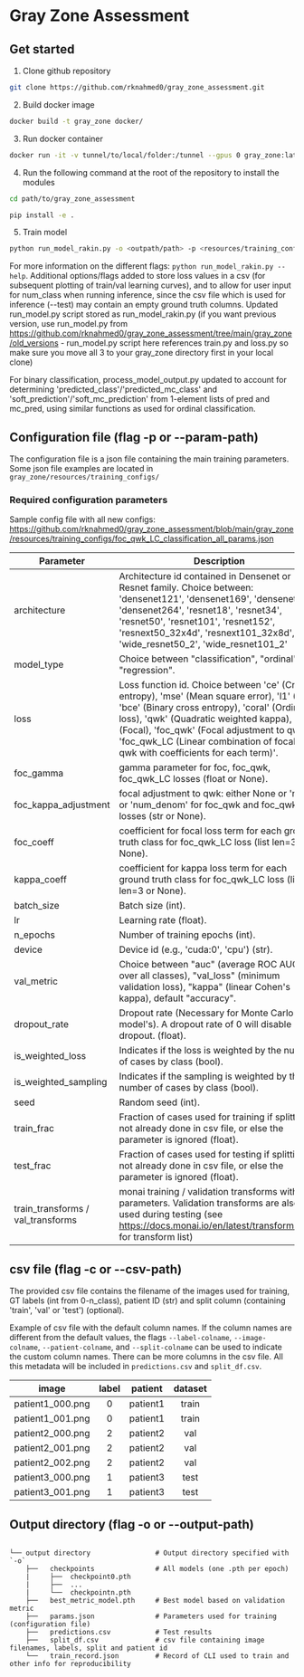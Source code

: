 # Gray Zone Assessment

## Get started

1. Clone github repository   
```bash
git clone https://github.com/rknahmed0/gray_zone_assessment.git
```
2. Build docker image  
```bash
docker build -t gray_zone docker/
```
3. Run docker container  
```bash
docker run -it -v tunnel/to/local/folder:/tunnel --gpus 0 gray_zone:latest bash
```
4. Run the following command at the root of the repository to install the modules  
```bash
cd path/to/gray_zone_assessment
```
```bash
pip install -e .
```
5. Train model  
```bash
python run_model_rakin.py -o <outpath/path> -p <resources/training_configs/config.json> -d <image/data/path> -c <path/csv/file.csv>
```
For more information on the different flags: `python run_model_rakin.py --help`. Additional options/flags added to store loss values in a csv (for subsequent plotting of train/val learning curves), and to allow for user input for num_class when running inference, since the csv file which is used for inference (--test) may contain an empty ground truth columns. Updated run_model.py script stored as run_model_rakin.py (if you want previous version, use run_model.py from https://github.com/rknahmed0/gray_zone_assessment/tree/main/gray_zone/old_versions - run_model.py script here references train.py and loss.py so make sure you move all 3 to your gray_zone directory first in your local clone)

For binary classification, process_model_output.py updated to account for determining 'predicted_class'/'predicted_mc_class' and 'soft_prediction'/'soft_mc_prediction' from 1-element lists of pred and mc_pred, using similar functions as used for ordinal classification.
  
## Configuration file (flag -p or --param-path)  
The configuration file is a json file containing the main training parameters.  
Some json file examples are located in `gray_zone/resources/training_configs/`  

### Required configuration parameters
Sample config file with all new configs: https://github.com/rknahmed0/gray_zone_assessment/blob/main/gray_zone/resources/training_configs/foc_qwk_LC_classification_all_params.json  

|    Parameter   | Description |  
| -------- | --- |  
| architecture |   Architecture id contained in Densenet or Resnet family. Choice between: 'densenet121', 'densenet169', 'densenet201', 'densenet264', 'resnet18', 'resnet34', 'resnet50', 'resnet101', 'resnet152', 'resnext50_32x4d', 'resnext101_32x8d', 'wide_resnet50_2', 'wide_resnet101_2'    |  
| model_type | Choice between "classification", "ordinal", "regression". |  
| loss |  Loss function id. Choice between 'ce' (Cross entropy), 'mse' (Mean square error), 'l1' (L1), 'bce' (Binary cross entropy), 'coral' (Ordinal loss), 'qwk' (Quadratic weighted kappa), 'foc' (Focal), 'foc_qwk' (Focal adjustment to qwk), 'foc_qwk_LC (Linear combination of focal and qwk with coefficients for each term)'. |  
| foc_gamma | gamma parameter for foc, foc_qwk, foc_qwk_LC losses (float or None). |  
| foc_kappa_adjustment | focal adjustment to qwk: either None or 'num' or 'num_denom' for foc_qwk and foc_qwk_LC losses (str or None). |  
| foc_coeff | coefficient for focal loss term for each ground truth class for foc_qwk_LC loss (list len=3 or None). |  
| kappa_coeff | coefficient for kappa loss term for each ground truth class for foc_qwk_LC loss (list len=3 or None). |  
| batch_size | Batch size (int). |  
| lr | Learning rate (float). |  
| n_epochs | Number of training epochs (int). |  
| device | Device id (e.g., 'cuda:0', 'cpu') (str).  |   
| val_metric | Choice between "auc" (average ROC AUC over all classes), "val_loss" (minimum validation loss), "kappa" (linear Cohen's kappa), default "accuracy". |  
| dropout_rate | Dropout rate (Necessary for Monte Carlo model's). A dropout rate of 0 will disable dropout. (float). |  
| is_weighted_loss | Indicates if the loss is weighted by the number of cases by class (bool). |  
| is_weighted_sampling |  Indicates if the sampling is weighted by the number of cases by class (bool). |  
| seed | Random seed (int).  |  
| train_frac | Fraction of cases used for training if splitting not already done in csv file, or else the parameter is ignored (float). |  
| test_frac | Fraction of cases used for testing if splitting not already done in csv file, or else the parameter is ignored (float). |  
| train_transforms / val_transforms | monai training / validation transforms with parameters. Validation transforms are also used during testing (see https://docs.monai.io/en/latest/transforms.html for transform list)  |  


## csv file (flag -c or --csv-path)
The provided csv file contains the filename of the images used for training, GT labels (int from 0-n_class), patient ID 
(str) and split column (containing 'train', 'val' or 'test') (optional). 

Example of csv file with the default column names. If the column names are different from the default values,
the flags `--label-colname`, `--image-colname`, `--patient-colname`, and `--split-colname` can 
be used to indicate the custom column names. There can be more columns in the csv file. All this
metadata will be included in `predictions.csv` and `split_df.csv`.

|    image   | label | patient  |  dataset  |
| :--------: | :---: | :------: |  :------: |  
| patient1_000.png |   0   |  patient1  |    train  |
| patient1_001.png |   0   |  patient1  |    train  |
| patient2_000.png |   2   |  patient2  |    val  |
| patient2_001.png |   2   |  patient2  |    val  |
| patient2_002.png |   2   |  patient2  |    val  |
| patient3_000.png |   1   |  patient3  |    test  |
| patient3_001.png |   1   |  patient3  |    test  |

## Output directory (flag -o or --output-path)
```

└── output directory                # Output directory specified with `-o`  
    ├──   checkpoints               # All models (one .pth per epoch)  
    |     ├──  checkpoint0.pth   
    |     ├──  ...  
    |     └──  checkpointn.pth   
    ├──   best_metric_model.pth     # Best model based on validation metric  
    ├──   params.json               # Parameters used for training (configuration file)  
    ├──   predictions.csv           # Test results  
    ├──   split_df.csv              # csv file containing image filenames, labels, split and patient id  
    └──   train_record.json         # Record of CLI used to train and other info for reproducibility  
```

